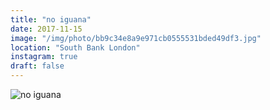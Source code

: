 ```yaml
---
title: "no iguana"
date: 2017-11-15
image: "/img/photo/bb9c34e8a9e971cb0555531bded49df3.jpg"
location: "South Bank London"
instagram: true
draft: false
---
```


![no iguana](/img/photo/bb9c34e8a9e971cb0555531bded49df3.jpg)
